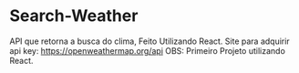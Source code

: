 # Search-Weather
API que retorna a busca do clima, Feito Utilizando React.
Site para adquirir api key: https://openweathermap.org/api
OBS: Primeiro Projeto utilizando React.
